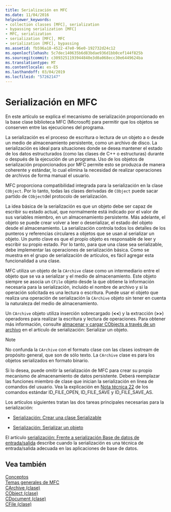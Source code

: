 ```yaml
---
title: Serialización en MFC
ms.date: 11/04/2016
helpviewer_keywords:
- collection classes [MFC], serialization
- bypassing serialization [MFC]
- MFC, serialization
- serialization [MFC], MFC
- serialization [MFC], bypassing
ms.assetid: fb596a18-4522-47e0-96e0-192732d24c12
ms.openlocfilehash: 5c7dec140635b6d83bdae936d1bb0cef144f825b
ms.sourcegitcommit: c3093251193944840e3d0a068ecc30e6449624ba
ms.translationtype: MT
ms.contentlocale: es-ES
ms.lasthandoff: 03/04/2019
ms.locfileid: "57262147"
---
```

# <a name="serialization-in-mfc"></a>Serialización en MFC

En este artículo se explica el mecanismo de serialización proporcionado en la base clase biblioteca MFC (Microsoft) para permitir que los objetos se conserven entre las ejecuciones del programa.

La serialización es el proceso de escritura o lectura de un objeto a o desde un medio de almacenamiento persistente, como un archivo de disco. La serialización es ideal para situaciones donde se desea mantener el estado de los datos estructurados (como las clases de C++ o estructuras) durante o después de la ejecución de un programa. Uso de los objetos de serialización proporcionados por MFC permite esto se produzca de manera coherente y estándar, lo cual elimina la necesidad de realizar operaciones de archivos de forma manual el usuario.

MFC proporciona compatibilidad integrada para la serialización en la clase `CObject`. Por lo tanto, todas las clases derivadas de `CObject` puede sacar partido de `CObject`del protocolo de serialización.

La idea básica de la serialización es que un objeto debe ser capaz de escribir su estado actual, que normalmente está indicado por el valor de sus variables miembro, en un almacenamiento persistente. Más adelante, el objeto se puede crear volver a leer o deserializar, el estado del objeto desde el almacenamiento. La serialización controla todos los detalles de los punteros y referencias circulares a objetos que se usan al serializar un objeto. Un punto clave es que el propio objeto es responsable de leer y escribir su propio estado. Por lo tanto, para que una clase sea serializable, debe implementar las operaciones de serialización básica. Como se muestra en el grupo de serialización de artículos, es fácil agregar esta funcionalidad a una clase.

MFC utiliza un objeto de la `CArchive` clase como un intermediario entre el objeto que se va a serializar y el medio de almacenamiento. Este objeto siempre se asocia un `CFile` objeto desde la que obtiene la información necesaria para la serialización, incluido el nombre de archivo y si la operación solicitada es una lectura o escritura. Puede usar el objeto que realiza una operación de serialización la `CArchive` objeto sin tener en cuenta la naturaleza del medio de almacenamiento.

Un `CArchive` objeto utiliza inserción sobrecargado (**<\<**) y la extracción (**>>**) operadores para realizar la escritura y lectura de operaciones. Para obtener más información, consulte [almacenar y cargar CObjects a través de un archivo](../mfc/storing-and-loading-cobjects-via-an-archive.md) en el artículo de serialización: Serializar un objeto.

> [!NOTE]
>  No confunda la `CArchive` con el formato clase con las clases iostream de propósito general, que son de sólo texto. La `CArchive` clase es para los objetos serializados en formato binario.

Si lo desea, puede omitir la serialización de MFC para crear su propio mecanismo de almacenamiento de datos persistente. Deberá reemplazar las funciones miembro de clase que inician la serialización en línea de comandos del usuario. Vea la explicación en [Nota técnica 22](../mfc/tn022-standard-commands-implementation.md) de los comandos estándar ID_FILE_OPEN, ID_FILE_SAVE y ID_FILE_SAVE_AS.

Los artículos siguientes tratan las dos tareas principales necesarias para la serialización:

- [Serialización: Crear una clase Serializable](../mfc/serialization-making-a-serializable-class.md)

- [Serialización: Serializar un objeto](../mfc/serialization-serializing-an-object.md)

El artículo [serialización: Frente a serialización Base de datos de entrada/salida](../mfc/serialization-serialization-vs-database-input-output.md) describe cuando la serialización es una técnica de entrada/salida adecuada en las aplicaciones de base de datos.

## <a name="see-also"></a>Vea también

[Conceptos](../mfc/mfc-concepts.md)<br/>
[Temas generales de MFC](../mfc/general-mfc-topics.md)<br/>
[CArchive (clase)](../mfc/reference/carchive-class.md)<br/>
[CObject (clase)](../mfc/reference/cobject-class.md)<br/>
[CDocument (clase)](../mfc/reference/cdocument-class.md)<br/>
[CFile (clase)](../mfc/reference/cfile-class.md)
